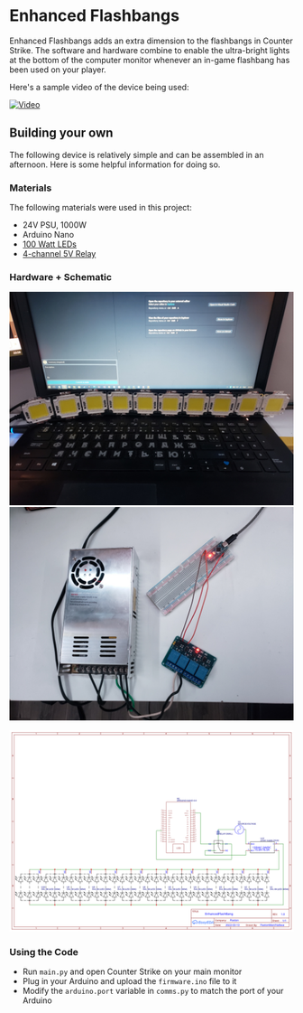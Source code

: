 # Enhanced Flashbangs

Enhanced Flashbangs adds an extra dimension to the flashbangs in Counter Strike. The software and hardware combine
to enable the ultra-bright lights at the bottom of the computer monitor whenever an 
in-game flashbang has been used on your player.

Here's a sample video of the device being used:

[![Video](https://img.youtube.com/vi/J_J6DgB_2rw/0.jpg)](https://youtu.be/J_J6DgB_2rw)


## Building your own

The following device is relatively simple and can be assembled in an afternoon. Here is some helpful information for doing so.

### Materials

The following materials were used in this project:

- 24V PSU, 1000W
- Arduino Nano
- [100 Watt LEDs](https://www.aliexpress.com/item/32980694428.html?spm=a2g0o.order_list.0.0.21ef1802r6l3Vy)
- [4-channel 5V Relay](https://www.aliexpress.com/item/32274260444.html?spm=a2g0o.order_list.0.0.21ef7385fMxzqL)


### Hardware + Schematic

![LEDs](media/leds_photo.jpg)
![Electronics](media/electronics_photo.jpg)

![Schematic](media/schematic.svg)

### Using the Code

* Run `main.py` and open Counter Strike on your main monitor
* Plug in your Arduino and upload the `firmware.ino` file to it
* Modify the `arduino.port` variable in `comms.py` to match the port of your Arduino

